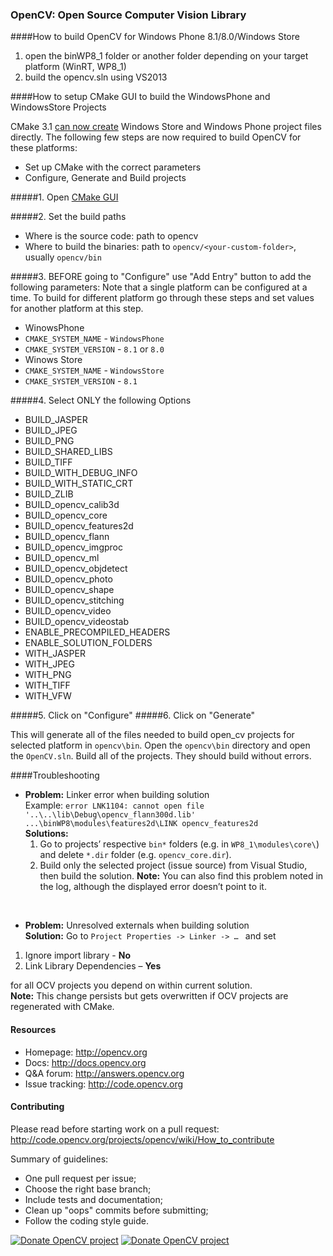 ### OpenCV: Open Source Computer Vision Library

####How to build OpenCV for Windows Phone 8.1/8.0/Windows Store
1. open the binWP8_1 folder or another folder depending on your target platform (WinRT, WP8_1)
2. build the opencv.sln using VS2013

####How to setup CMake GUI to build the WindowsPhone and WindowsStore Projects

CMake 3.1 [can now create](http://blogs.msdn.com/b/uk_faculty_connection/archive/2014/07/29/cmake-for-windows-store-and-windows-phone-apps.aspx) Windows Store and Windows Phone project files directly. The following few steps are now required to build OpenCV for these platforms:

* Set up CMake with the correct parameters
* Configure, Generate and Build projects

#####1. Open [CMake GUI](http://www.cmake.org/download/)

#####2. Set the build paths
* Where is the source code: path to opencv
* Where to build the binaries: path to ```opencv/<your-custom-folder>```, usually ```opencv/bin```

#####3. BEFORE going to "Configure" use "Add Entry" button to add the following parameters:
Note that a single platform can be configured at a time. To build for different platform go through these steps and set values for another platform at this step.
- WinowsPhone
 - ```CMAKE_SYSTEM_NAME``` - ```WindowsPhone```
 - ```CMAKE_SYSTEM_VERSION``` - ```8.1``` or ```8.0```
- Winows Store
 - ```CMAKE_SYSTEM_NAME``` - ```WindowsStore```
 - ```CMAKE_SYSTEM_VERSION``` - ```8.1```

#####4. Select ONLY the following Options

* BUILD_JASPER
* BUILD_JPEG
* BUILD_PNG
* BUILD_SHARED_LIBS
* BUILD_TIFF
* BUILD_WITH_DEBUG_INFO
* BUILD_WITH_STATIC_CRT
* BUILD_ZLIB
* BUILD_opencv_calib3d
* BUILD_opencv_core
* BUILD_opencv_features2d
* BUILD_opencv_flann
* BUILD_opencv_imgproc
* BUILD_opencv_ml
* BUILD_opencv_objdetect
* BUILD_opencv_photo
* BUILD_opencv_shape
* BUILD_opencv_stitching
* BUILD_opencv_video
* BUILD_opencv_videostab
* ENABLE_PRECOMPILED_HEADERS
* ENABLE_SOLUTION_FOLDERS
* WITH_JASPER
* WITH_JPEG
* WITH_PNG
* WITH_TIFF
* WITH_VFW

#####5. Click on "Configure"
#####6. Click on "Generate"

This will generate all of the files needed to build open_cv projects for selected platform in ```opencv\bin```. Open the ```opencv\bin``` directory and open the ```OpenCV.sln```. Build all of the projects. They should build without errors.

####Troubleshooting

 - **Problem:** Linker error when building solution<br>
Example: ```error LNK1104: cannot open file '..\..\lib\Debug\opencv_flann300d.lib'	...\binWP8\modules\features2d\LINK opencv_features2d```<br>
**Solutions:** 	
   1. Go to projects’ respective ```bin*``` folders (e.g. in ```WP8_1\modules\core\```) and delete ```*.dir``` folder (e.g. ```opencv_core.dir```).<br>
   2. Build only the selected project (issue source) from Visual Studio, then build the solution.
**Note:** You can also find this problem noted in the log, although the displayed error doesn’t point to it.

<br>

 - **Problem:** Unresolved externals when building solution<br>
**Solution:** 	Go to ```Project Properties -> Linker -> … ``` and set

  1. Ignore import library - **No**
  1. Link Library Dependencies – **Yes**

 for all OCV projects you depend on within current solution.<br> 
 **Note:** This change persists but gets overwritten if OCV projects are regenerated with CMake.

#### Resources

* Homepage: <http://opencv.org>
* Docs: <http://docs.opencv.org>
* Q&A forum: <http://answers.opencv.org>
* Issue tracking: <http://code.opencv.org>

#### Contributing

Please read before starting work on a pull request: <http://code.opencv.org/projects/opencv/wiki/How_to_contribute>

Summary of guidelines:

* One pull request per issue;
* Choose the right base branch;
* Include tests and documentation;
* Clean up "oops" commits before submitting;
* Follow the coding style guide.

[![Donate OpenCV project](http://opencv.org/wp-content/uploads/2013/07/gittip1.png)](https://www.gittip.com/OpenCV/)
[![Donate OpenCV project](http://opencv.org/wp-content/uploads/2013/07/paypal-donate-button.png)](https://www.paypal.com/cgi-bin/webscr?item_name=Donation+to+OpenCV&cmd=_donations&business=accountant%40opencv.org)
